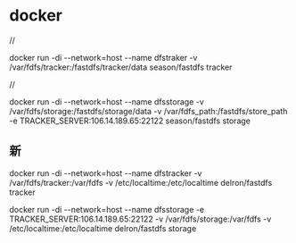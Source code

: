 # docker

//

docker run -di --network=host --name dfstraker -v /var/fdfs/tracker:/fastdfs/tracker/data season/fastdfs tracker

//

docker run -di --network=host --name dfsstorage -v /var/fdfs/storage:/fastdfs/storage/data -v /var/fdfs_path:/fastdfs/store_path -e TRACKER_SERVER:106.14.189.65:22122 season/fastdfs storage

## 新

docker run -di --network=host --name dfstracker -v /var/fdfs/tracker:/var/fdfs -v /etc/localtime:/etc/localtime delron/fastdfs tracker

docker run -di --network=host --name dfsstorage -e TRACKER_SERVER:106.14.189.65:22122 -v /var/fdfs/storage:/var/fdfs  -v /etc/localtime:/etc/localtime delron/fastdfs storage